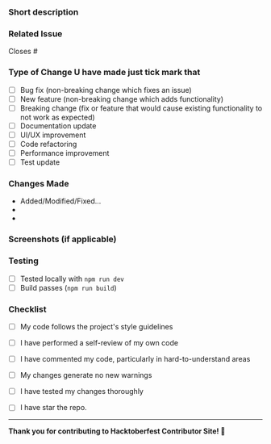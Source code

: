 ### Short description
<!-- Add short description -->

### Related Issue
<!-- Link to the issue this PR addresses. If there's no issue, explain why this change is needed -->
<!-- Example: Closes #123 -->
Closes #


### Type of Change U have made just tick mark that
<!-- Mark the relevant option with an "x" -->
- [ ]  Bug fix (non-breaking change which fixes an issue)
- [ ]  New feature (non-breaking change which adds functionality)
- [ ]  Breaking change (fix or feature that would cause existing functionality to not work as expected)
- [ ]  Documentation update
- [ ]  UI/UX improvement
- [ ]  Code refactoring
- [ ]  Performance improvement
- [ ]  Test update

### Changes Made
<!-- Describe the changes you made in detail -->
- Added/Modified/Fixed...
- 
- 

### Screenshots (if applicable)
<!-- Add screenshots to help explain your changes -->



### Testing
<!-- Describe how you tested your changes -->
- [ ] Tested locally with `npm run dev`
- [ ] Build passes (`npm run build`)

### Checklist
<!-- Mark completed items with an "x" -->
- [ ] My code follows the project's style guidelines
- [ ] I have performed a self-review of my own code
- [ ] I have commented my code, particularly in hard-to-understand areas
- [ ] My changes generate no new warnings
- [ ] I have tested my changes thoroughly
- [ ] I have star the repo.




---

**Thank you for contributing to Hacktoberfest Contributor Site! 🎉**
